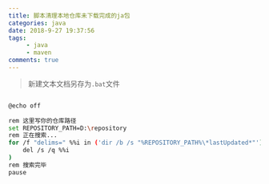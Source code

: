 ```yaml
---
title: 脚本清理本地仓库未下载完成的ja包
categories: java
date: 2018-9-27 19:37:56
tags: 
     - java
     - maven
comments: true
---
```


> 新建文本文档另存为<code>.bat</code>文件

```bash

@echo off
  
rem 这里写你的仓库路径
set REPOSITORY_PATH=D:\repository
rem 正在搜索...
for /f "delims=" %%i in ('dir /b /s "%REPOSITORY_PATH%\*lastUpdated*"') do (
    del /s /q %%i
)
rem 搜索完毕
pause
```